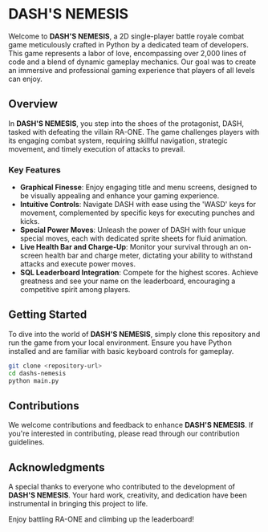 # DASH'S NEMESIS

Welcome to **DASH'S NEMESIS**, a 2D single-player battle royale combat game meticulously crafted in Python by a dedicated team of developers. This game represents a labor of love, encompassing over 2,000 lines of code and a blend of dynamic gameplay mechanics. Our goal was to create an immersive and professional gaming experience that players of all levels can enjoy.

## Overview

In **DASH'S NEMESIS**, you step into the shoes of the protagonist, DASH, tasked with defeating the villain RA-ONE. The game challenges players with its engaging combat system, requiring skillful navigation, strategic movement, and timely execution of attacks to prevail.

### Key Features

- **Graphical Finesse**: Enjoy engaging title and menu screens, designed to be visually appealing and enhance your gaming experience.
- **Intuitive Controls**: Navigate DASH with ease using the 'WASD' keys for movement, complemented by specific keys for executing punches and kicks.
- **Special Power Moves**: Unleash the power of DASH with four unique special moves, each with dedicated sprite sheets for fluid animation.
- **Live Health Bar and Charge-Up**: Monitor your survival through an on-screen health bar and charge meter, dictating your ability to withstand attacks and execute power moves.
- **SQL Leaderboard Integration**: Compete for the highest scores. Achieve greatness and see your name on the leaderboard, encouraging a competitive spirit among players.

## Getting Started

To dive into the world of **DASH'S NEMESIS**, simply clone this repository and run the game from your local environment. Ensure you have Python installed and are familiar with basic keyboard controls for gameplay.

```bash
git clone <repository-url>
cd dashs-nemesis
python main.py
```

## Contributions

We welcome contributions and feedback to enhance **DASH'S NEMESIS**. If you're interested in contributing, please read through our contribution guidelines.

## Acknowledgments

A special thanks to everyone who contributed to the development of **DASH'S NEMESIS**. Your hard work, creativity, and dedication have been instrumental in bringing this project to life.

Enjoy battling RA-ONE and climbing up the leaderboard!
